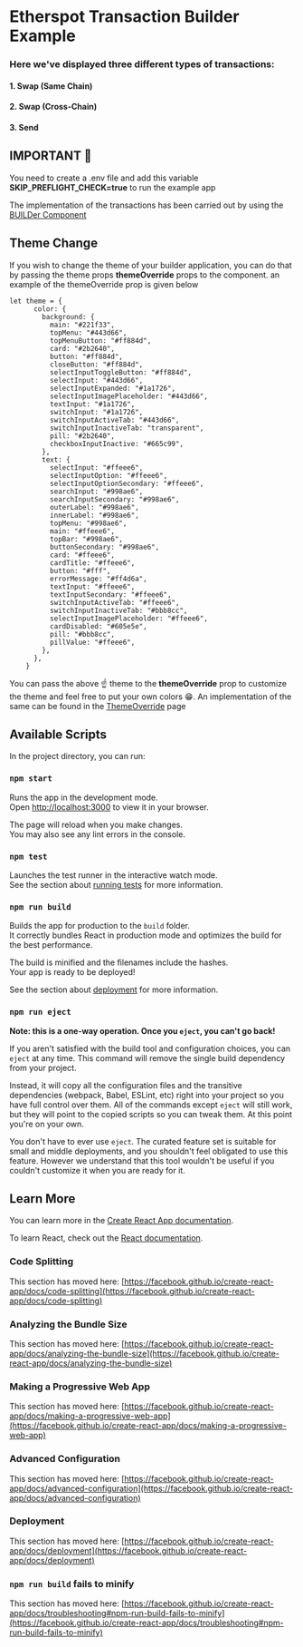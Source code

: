 
# Etherspot Transaction Builder Example

### Here we've displayed three different types of transactions:
#### 1. Swap (Same Chain)
#### 2. Swap (Cross-Chain)
#### 3. Send


## IMPORTANT 📢 
You need to create a .env file and add this variable **SKIP_PREFLIGHT_CHECK=true** to run the example app

The implementation of the transactions has been carried out by using the [BUILDer Component](https://www.npmjs.com/package/@etherspot/react-transaction-buidler) 


## Theme Change
If you wish to change the theme of your builder application, you can do that by passing the theme props **themeOverride** props to the component.
an example of the themeOverride prop is given below

```
let theme = {
      color: {
        background: {
          main: "#221f33",
          topMenu: "#443d66",
          topMenuButton: "#ff884d",
          card: "#2b2640",
          button: "#ff884d",
          closeButton: "#ff884d",
          selectInputToggleButton: "#ff884d",
          selectInput: "#443d66",
          selectInputExpanded: "#1a1726",
          selectInputImagePlaceholder: "#443d66",
          textInput: "#1a1726",
          switchInput: "#1a1726",
          switchInputActiveTab: "#443d66",
          switchInputInactiveTab: "transparent",
          pill: "#2b2640",
          checkboxInputInactive: "#665c99",
        },
        text: {
          selectInput: "#ffeee6",
          selectInputOption: "#ffeee6",
          selectInputOptionSecondary: "#ffeee6",
          searchInput: "#998ae6",
          searchInputSecondary: "#998ae6",
          outerLabel: "#998ae6",
          innerLabel: "#998ae6",
          topMenu: "#998ae6",
          main: "#ffeee6",
          topBar: "#998ae6",
          buttonSecondary: "#998ae6",
          card: "#ffeee6",
          cardTitle: "#ffeee6",
          button: "#fff",
          errorMessage: "#ff4d6a",
          textInput: "#ffeee6",
          textInputSecondary: "#ffeee6",
          switchInputActiveTab: "#ffeee6",
          switchInputInactiveTab: "#bbb8cc",
          selectInputImagePlaceholder: "#ffeee6",
          cardDisabled: "#605e5e",
          pill: "#bbb8cc",
          pillValue: "#ffeee6",
        },
      },
    }
```
You can pass the above ☝️ theme to the **themeOverride** prop to customize the theme and feel free to put your own colors 😁.
An implementation of the same can be found in the [ThemeOverride](https://github.com/etherspot/etherspot-react-transaction-buidler/blob/master/example/src/pages/ThemeOverride.tsx) page


## Available Scripts

In the project directory, you can run:

### `npm start`

Runs the app in the development mode.\
Open [http://localhost:3000](http://localhost:3000) to view it in your browser.

The page will reload when you make changes.\
You may also see any lint errors in the console.

### `npm test`

Launches the test runner in the interactive watch mode.\
See the section about [running tests](https://facebook.github.io/create-react-app/docs/running-tests) for more information.

### `npm run build`

Builds the app for production to the `build` folder.\
It correctly bundles React in production mode and optimizes the build for the best performance.

The build is minified and the filenames include the hashes.\
Your app is ready to be deployed!

See the section about [deployment](https://facebook.github.io/create-react-app/docs/deployment) for more information.

### `npm run eject`

**Note: this is a one-way operation. Once you `eject`, you can't go back!**

If you aren't satisfied with the build tool and configuration choices, you can `eject` at any time. This command will remove the single build dependency from your project.

Instead, it will copy all the configuration files and the transitive dependencies (webpack, Babel, ESLint, etc) right into your project so you have full control over them. All of the commands except `eject` will still work, but they will point to the copied scripts so you can tweak them. At this point you're on your own.

You don't have to ever use `eject`. The curated feature set is suitable for small and middle deployments, and you shouldn't feel obligated to use this feature. However we understand that this tool wouldn't be useful if you couldn't customize it when you are ready for it.

## Learn More

You can learn more in the [Create React App documentation](https://facebook.github.io/create-react-app/docs/getting-started).

To learn React, check out the [React documentation](https://reactjs.org/).

### Code Splitting

This section has moved here: [https://facebook.github.io/create-react-app/docs/code-splitting](https://facebook.github.io/create-react-app/docs/code-splitting)

### Analyzing the Bundle Size

This section has moved here: [https://facebook.github.io/create-react-app/docs/analyzing-the-bundle-size](https://facebook.github.io/create-react-app/docs/analyzing-the-bundle-size)

### Making a Progressive Web App

This section has moved here: [https://facebook.github.io/create-react-app/docs/making-a-progressive-web-app](https://facebook.github.io/create-react-app/docs/making-a-progressive-web-app)

### Advanced Configuration

This section has moved here: [https://facebook.github.io/create-react-app/docs/advanced-configuration](https://facebook.github.io/create-react-app/docs/advanced-configuration)

### Deployment

This section has moved here: [https://facebook.github.io/create-react-app/docs/deployment](https://facebook.github.io/create-react-app/docs/deployment)

### `npm run build` fails to minify

This section has moved here: [https://facebook.github.io/create-react-app/docs/troubleshooting#npm-run-build-fails-to-minify](https://facebook.github.io/create-react-app/docs/troubleshooting#npm-run-build-fails-to-minify)
